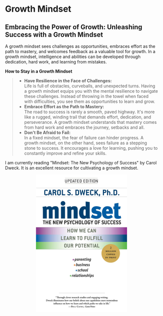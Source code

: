 # Growth Mindset

## Embracing the Power of Growth: Unleashing Success with a Growth Mindset

A growth mindset sees challenges as opportunities, embraces effort as the path to mastery, and welcomes feedback as a valuable tool for growth. In a growth mindset, intelligence and abilities can be developed through dedication, hard work, and learning from mistakes.

**How to Stay in a Growth Mindset**

<blockquote>

- **Have Resilience in the Face of Challenges:** <br />
  Life is full of obstacles, curveballs, and unexpected turns. Having a growth mindset equips you with the mental resilience to navigate these challenges. Instead of throwing in the towel when faced with difficulties, you see them as opportunities to learn and grow. <br />
- **Embrace Effort as the Path to Mastery:** <br />
  The road to success is rarely a smooth, paved highway. It's more like a rugged, winding trail that demands effort, dedication, and perseverance. A growth mindset understands that mastery comes from hard work and embraces the journey, setbacks and all. <br />
- **Don't Be Afraid to Fail:** <br />
  In a fixed mindset, the fear of failure can hinder progress. A growth mindset, on the other hand, sees failure as a stepping stone to success. It encourages a love for learning, pushing you to constantly improve and refine your skills.

</blockquote>

I am currently reading "Mindset: The New Psychology of Success" by Carol Dweck. It is an excellent resource for cultivating a growth mindset.

<p align="center"><img src="Mindset book.jpg" alt="Mindset by Carol Dweck" width="300"></p>
